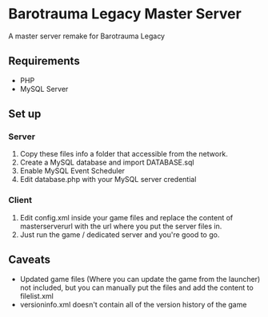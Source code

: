 # Barotrauma Legacy Master Server
A master server remake for Barotrauma Legacy

## Requirements

 - PHP
 - MySQL Server

## Set up
### Server

 1. Copy these files info a folder that accessible from the network.
 2. Create a MySQL database and import DATABASE.sql
 3. Enable MySQL Event Scheduler
 4. Edit database.php with your MySQL server credential

### Client

 1. Edit config.xml inside your game files and replace the content of masterserverurl with the url where you put the server files in.
 2. Just run the game / dedicated server and you're good to go.

## Caveats

 - Updated game files (Where you can update the game from the launcher) not included, but you can manually put the files and add the content to filelist.xml
 - versioninfo.xml doesn't contain all of the version history of the game
